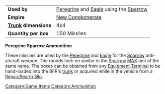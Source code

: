 |                                             |                                                                                                                        |
| ------------------------------------------- | ---------------------------------------------------------------------------------------------------------------------- |
| **Used by**                                 | [Peregrine](Peregrine.md "wikilink") and [Eagle](Eagle.md "wikilink") using the [Sparrow](</Sparrow_(BFR)> "wikilink") |
| **Empire**                                  | [New Conglomerate](New_Conglomerate.md "wikilink")                                                                     |
| **[Trunk](Trunk.md "wikilink") dimensions** | 4x4                                                                                                                    |
| **Quantity per box**                        | 150 Missiles                                                                                                           |

**Peregrine Sparrow Ammunition**

These missiles are used by the [Peregrine](Peregrine.md "wikilink") and
[Eagle](Eagle.md "wikilink") for the [Sparrow](</Sparrow_(BFR)> "wikilink")
anti-aircraft weapon. The rounds lock-on similar to the
[Sparrow](Sparrow.md "wikilink") [MAX](MAX.md "wikilink") unit of the same
name. The boxes can be obtained from any [Equipment
Terminal](Equipment_Terminal.md "wikilink") to be hand-loaded into the
BFR's [trunk](trunk.md "wikilink") or acquired while in the vehicle from a
[Repair/Rearm Silo](Repair.md/Rearm_Silo "wikilink").

[Category:Game Items](Category:Game_Items.md "wikilink")
[Category:Ammunition](Category:Ammunition.md "wikilink")
